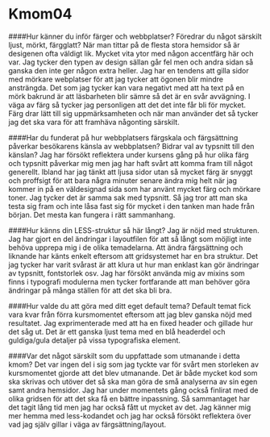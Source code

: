 Kmom04
===============================


####Hur känner du inför färger och webbplatser? Föredrar du något särskilt ljust, mörkt, färgglatt?
När man tittar på de flesta stora hemsidor så är desigenen ofta väldigt lik. Mycket vita ytor med någon accentfärg här och var. Jag tycker den typen av design sällan går fel men och andra sidan så ganska den inte ger någon extra heller. Jag har en tendens att gilla sidor med mörkare webplatser för att jag tycker att ögonen blir mindre ansträngda. Det som jag tycker kan vara negativt med att ha text på en mörk bakrund är att läsbarheten blir sämre så det är en svår avvägning. I väga av färg så tycker jag personligen att det det inte får bli för mycket. Färg drar lätt till sig uppmärksamheten och när man använder det så tycker jag det ska vara för att framhäva någonting särskilt.

####Har du funderat på hur webbplatsers färgskala och färgsättning påverkar besökarens känsla av webbplatsen? Bidrar val av typsnitt till den känslan?
Jag har försökt reflektera under kursens gång på hur olika färg och typsnitt påverkar mig men jag har haft svårt att komma fram till något generellt. Ibland har jag tänkt att ljusa sidor utan så mycket färg är snyggt och proffsigt för att bara några minuter senare ändra mig helt när jag kommer in på en väldesignad sida som har använt mycket färg och mörkare toner. Jag tycker det är samma sak med typsnitt. Så jag tror att man ska testa sig fram och inte låsa fast sig för mycket i den tanken man hade från början. Det mesta kan fungera i rätt sammanhang.

####Hur känns din LESS-struktur så här långt?
Jag är nöjd med strukturen. Jag har gjort en del ändringar i layoutfilen för att så långt som möjligt inte behöva upprepa mig i de olika temadelarna. Att ändra färgsättning och liknande har känts enkelt eftersom att gridsystemet har en bra struktur. Det jag tycker har varit svårast är att klura ut hur man enklast kan gör ändringar av typsnitt, fontstorlek osv. Jag har försökt använda mig av mixins som finns i typografi modulerna men tycker fortfarande att man behöver göra ändringar på många ställen för att det ska bli bra.

####Hur valde du att göra med ditt eget default tema?
Default temat fick vara kvar från förra kursmomentet eftersom att jag blev ganska nöjd med resultatet. Jag exprimenterade med att ha en fixed header och gillade hur det såg ut. Det är ett ganska ljust tema med en blå headerdel och guldiga/gula detaljer på vissa typografiska element.

####Var det något särskilt som du uppfattade som utmanande i detta kmom?
Det var ingen del i sig som jag tyckte var för svårt men storleken av kursmomentet gjorde att det blev utmanande. Det är både mycket kod som ska skrivas och utöver det så ska man göra de små analyserna av sin egen samt andra hemsidor. Jag har under momentets gång också finlirat med de olika gridsen för att det ska få en bättre inpassning. Så sammantaget har det tagit lång tid men jag har också fått ut mycket av det. Jag känner mig mer hemma med less-kodandet och jag har också försökt reflektera över vad jag själv gillar i väga av färgsättning/layout.

